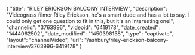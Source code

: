 {
    "title": "RILEY ERICKSON BALCONY INTERVIEW",
    "description": "Videograss filmer Riley Erickson, he's a smart dude and has a lot to say. I could only get one question to fit in this, but it's an interesting one!",
    "channelid": "3763996",
    "videoid": "6419178",
    "date_created": "1444062502",
    "date_modified": "1450398158",
    "type": "captivate",
    "layout": "channelVideo",
    "url": "\/ashbury\/riley-erickson-balcony-interview\/3763996-6419178"
}